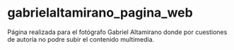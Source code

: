 # gabrielaltamirano_pagina_web
Página realizada para el fotógrafo Gabriel Altamirano donde por cuestiones de autoría no podre subir el contenido multimedia.
